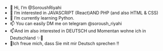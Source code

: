 - 👋 Hi, I’m @SoroushRiyahi
- 👀 I’m interested in JAVASCRIPT (React)AND PHP (and also HTML & CSS)
- 🌱 I’m currently learning Python.
- 📫 You can easily DM me on telegram @soroush_riyahi 
- 📫And im also interested in DEUTSCH und Momentan wohne ich in Deutschland ✨👀
- 👋Ich freue mich, dass Sie mit mir Deutsch sprechen !!


<!---
SoroushRiyahi/SoroushRiyahi is a ✨ special ✨ repository because its `README.md` (this file) appears on your GitHub profile.
You can click the Preview link to take a look at your changes.
--->
